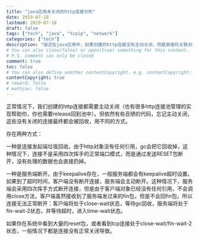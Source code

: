 ```yaml
---
title: "java应用未关闭的http连接分析"
date: 2019-07-18
lastmod: 2019-07-18
draft: false
tags: ["tech", "java", "tcpip", "network"]
categories: ["tech"]
description: "描述在java应用中，如果创建的http连接没有主动关闭，而是直接将关联对象置未空，引发的现象分析"
# You can also close(false) or open(true) something for this content.
# P.S. comment can only be closed
comment: true
toc: false
# You can also define another contentCopyright. e.g. contentCopyright: "This is another copyright."
contentCopyright: true
# reward: false
# mathjax: false
---
```

正常情况下，我们创建的http连接都需要主动关闭（也有很多http连接池管理的实现帮助你，你也需要release回到池中）。但依然有些丑陋的代码，忘记主动关闭，这些没有关闭的连接最终都会被回收，用不同的方式。

存在两种方式：

一种是连接发起端垃圾回收。由于http对象没有任何引用，gc会把它回收掉，这种情况下，连接不是采用四次挥手的正常端口模式，而是通过发送RESET包断开，没有处理的数据也会直接扔掉。

一种是服务端断开。由于keepalive存在，一般服务端都会有keepalive超时设置。如果到了超时时间，客户端没有断开连接，服务端会主动断开。这种情况下，服务端会采用四次挥手方式断开连接，但是由于客户端对象已经没有任何引用，不会调用close方法，客户端虽然接收到了服务端发过来的fin包，但是不会回fin包，所以连接无法正常断开：客户端将处于close-wait状态，等待gc回收，服务端将处于fin-wait-2状态，并等待超时，进入time-wait状态。

如果你在系统中看到大量的reset包，或者看到tcp连接处于close-wait/fin-wait-2状态，一般情况下都是连接没有正常关闭导致。
